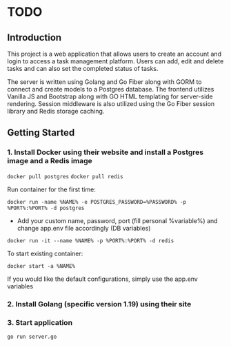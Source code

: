 # TODO

## Introduction

This project is a web application that allows users to create an account and login to access a task management platform.
Users can add, edit and delete tasks and can also set the completed status of tasks.

The server is written using Golang and Go Fiber along with GORM to connect and create models to a Postgres database.
The frontend utilizes Vanilla JS and Bootstrap along with GO HTML templating for server-side rendering.
Session middleware is also utilized using the Go Fiber session library and Redis storage caching.

## Getting Started

### 1. Install Docker using their website and install a Postgres image and a Redis image

`docker pull postgres`
`docker pull redis`

Run container for the first time:

`docker run -name %NAME% -e POSTGRES_PASSWORD=%PASSWORD% -p %PORT%:%PORT% -d postgres`

- Add your custom name, password, port (fill personal %variable%) and change app.env file accordingly (DB variables)

`docker run -it --name %NAME% -p %PORT%:%PORT% -d redis`

To start existing container:

`docker start -a %NAME%`

If you would like the default configurations, simply use the app.env variables

### 2. Install Golang (specific version 1.19) using their site

### 3. Start application

`go run server.go`

